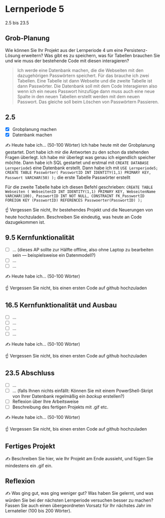 # Lernperiode 5

2.5 bis 23.5

## Grob-Planung

Wie können Sie Ihr Projekt aus der Lernperiode 4 um eine Persistenz-Lösung erweitern? Was gibt es zu speichern, was für Tabellen brauchen Sie und wie muss der bestehende Code mit diesen interagieren?

> Ich werde eine Datenbank machen, die die Webseiten mit den dazugehörigen Passwörtern speichert. Für das brauche ich zwei Tabellen. Eine Tabelle ist dann Webseite und die  zweite Tabelle ist dann Passwörter. Die Datenbank soll mit dem Code Interagieren also wenn ich ein neues Passwort hinzufüge dann muss auch eine neue Spalte in den neuen Tabellen erstellt werden mit dem neuen Passwort. Das gleiche soll beim Löschen von Passwörtern Passieren.

## 2.5

- [x] Grobplanung machen
- [x] Datenbank machen

✍️ Heute habe ich... (50-100 Wörter)
Ich habe heute mit der Grobplanung gestartet. Dort habe ich mir die Antworten zu den schon da stehenden Fragen überlegt. Ich habe mir überlegt was genau ich eigendlich speicher möchte. Dann habe ich SQL gestartet und erstmal mit `CREATE DATABASE Lernperiode5` eine Datenbank erstellt. Dann habe ich mit
`USE Lernperiode5;
CREATE TABLE Passwörter(
PasswortID INT IDENTITY(1,1) PRIMARY KEY,
Passwort VARCHAR(50)
);` die erste Tabelle Passwörter erstellt

Für die zweite Tabelle habe ich diesen Befehl geschrieben:
`CREATE TABLE Webseiten (
    WebseitenID INT IDENTITY(1,1) PRIMARY KEY,
    WebseitenName VARCHAR(100),
    PasswortID INT NOT NULL,
    CONSTRAINT FK_PasswortID FOREIGN KEY (PasswortID)
        REFERENCES Passwoerter(PasswortID)
);`


☝️ Vergessen Sie nicht, Ihr bestehendes Projekt und die Neuerungen von heute hochzuladen. Beschreiben Sie eindeutig, was heute an Code dazugekommen ist.

## 9.5 Kernfunktionalität

- [ ] ... (dieses AP sollte zur Hälfte offline, also ohne Laptop zu bearbeiten sein — beispielsweise ein Datenmodell?)
- [ ] ...
- [ ] ...

✍️ Heute habe ich... (50-100 Wörter)

☝️ Vergessen Sie nicht, bis einen ersten Code auf github hochzuladen

## 16.5 Kernfunktionalität und Ausbau

- [ ] ...
- [ ] ...
- [ ] ...
- [ ] ...

✍️ Heute habe ich... (50-100 Wörter)

☝️ Vergessen Sie nicht, bis einen ersten Code auf github hochzuladen

## 23.5 Abschluss

- [ ] ...
- [ ] ... (falls Ihnen nichts einfällt: Können Sie mit einem PowerShell-Skript von Ihrer Datenbank regelmäßig ein *backup* erstellen?)
- [ ] Reflexion über Ihre Arbeitsweise
- [ ] Beschreibung des fertigen Projekts mit .gif etc.

✍️ Heute habe ich... (50-100 Wörter)

☝️ Vergessen Sie nicht, bis einen ersten Code auf github hochzuladen

## Fertiges Projekt

✍️ Beschreiben Sie hier, wie Ihr Projekt am Ende aussieht, und fügen Sie mindestens ein .gif ein.

## Reflexion

✍️ Was ging gut, was ging weniger gut? Was haben Sie gelernt, und was würden Sie bei der nächsten Lernperiode versuchen besser zu machen? Fassen Sie auch einen übergeordneten Vorsatz für Ihr nächstes Jahr im Lernatelier (100 bis 200 Wörter).
